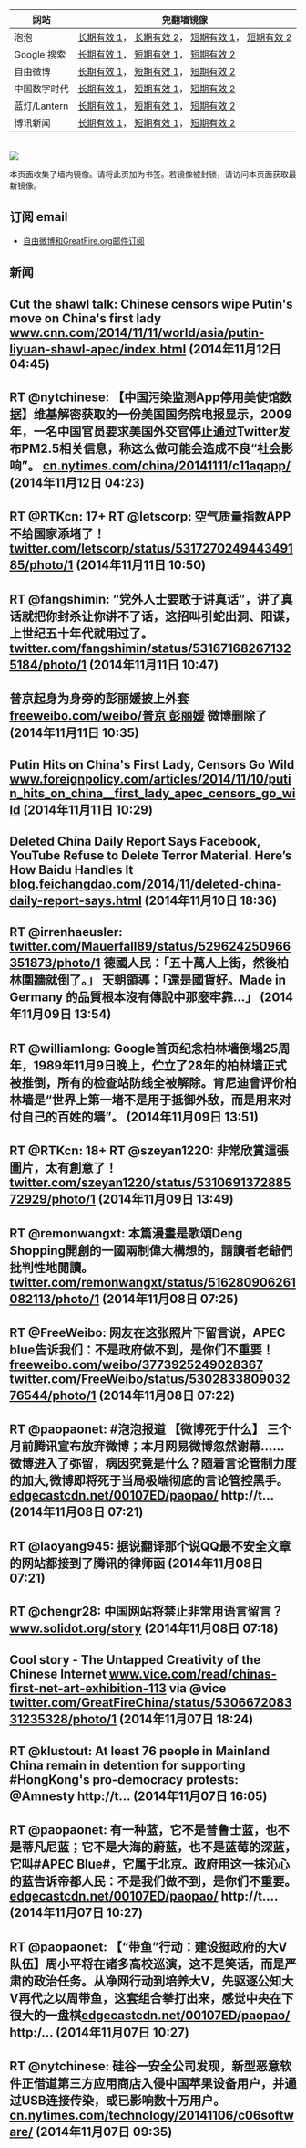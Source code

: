 <table>
    <thead>
        <tr>
            <th>网站</th>
            <th>免翻墙镜像</th>
        </tr>
    </thead>
    <tbody>    
        <tr>
            <td>泡泡</td>
            <td>            
                <a href="https://gp1.wpc.edgecastcdn.net/80107EF/soft.pingfan.pw/paopao/" target="jx1">长期有效 1</a>，            
                <a href="https://edgecastcdn.net/00107ED/paopao/" target="jx2">长期有效 2</a>，            
                <a href="https://paopao3.azurewebsites.net" target="jx3">短期有效 1</a>，            
                <a href="https://d19ysv8o6fv16v.cloudfront.net" target="jx4">短期有效 2</a>
            </td>
        </tr>    
        <tr>
            <td>Google 搜索</td>
            <td>            
                <a href="https://edgecastcdn.net/00107ED/g/" target="jx5">长期有效 1</a>，            
                <a href="https://865ba.azurewebsites.net" target="jx6">短期有效 1</a>，            
                <a href="https://d3vv89cvqbrqlq.cloudfront.net" target="jx7">短期有效 2</a>
            </td>
        </tr>    
        <tr>
            <td>自由微博</td>
            <td>            
                <a href="https://edgecastcdn.net/00107ED/freeweibo/" target="jx8">长期有效 1</a>，            
                <a href="https://fw6.azurewebsites.net" target="jx9">短期有效 1</a>，            
                <a href="https://d2fstso2jh4dhr.cloudfront.net" target="jx10">短期有效 2</a>
            </td>
        </tr>    
        <tr>
            <td>中国数字时代</td>
            <td>            
                <a href="https://edgecastcdn.net/00107ED/cdt/" target="jx11">长期有效 1</a>，            
                <a href="https://39bf.azurewebsites.net" target="jx12">短期有效 1</a>，            
                <a href="https://dazdu2iuzl72b.cloudfront.net" target="jx13">短期有效 2</a>
            </td>
        </tr>    
        <tr>
            <td>蓝灯/Lantern</td>
            <td>            
                <a href="https://edgecastcdn.net/00107ED/lantern/" target="jx14">长期有效 1</a>，            
                <a href="https://c7511.azurewebsites.net" target="jx15">短期有效 1</a>，            
                <a href="https://dx1djqjpnvurw.cloudfront.net" target="jx16">短期有效 2</a>
            </td>
        </tr>    
        <tr>
            <td>博讯新闻</td>
            <td>            
                <a href="https://gp1.wpc.edgecastcdn.net/80107EF/soft.pingfan.pw/boxun/" target="jx17">长期有效 1</a>，            
                <a href="https://boxun2.azurewebsites.net" target="jx18">短期有效 1</a>，            
                <a href="https://d3588w5hqzcepn.cloudfront.net" target="jx19">短期有效 2</a>
            </td>
        </tr>
    </tbody>
</table>
<br/>
<img src="https://raw.githubusercontent.com/greatfire/z/master/logos.gif" />

本页面收集了墙内镜像。请将此页加为书签。若镜像被封锁，请访问本页面获取最新镜像。

## 订阅 email
* <a href="https://b.us7.list-manage.com/subscribe?u=854fca58782082e0cbdf204a0&id=c78949b93c">自由微博和GreatFire.org邮件订阅</a>
    
## 新闻
Cut the shawl talk: Chinese censors wipe Putin's move on China's first lady <a href="http://www.cnn.com/2014/11/11/world/asia/putin-liyuan-shawl-apec/index.html" target="_BLANK">www.cnn.com/2014/11/11/world/asia/putin-liyuan-shawl-apec/index.html</a> (2014年11月12日 04:45)
 ---
RT @nytchinese: 【中国污染监测App停用美使馆数据】维基解密获取的一份美国国务院电报显示，2009年，一名中国官员要求美国外交官停止通过Twitter发布PM2.5相关信息，称这么做可能会造成不良“社会影响”。
<a href="http://cn.nytimes.com/china/20141111/c11aqapp/" target="_BLANK">cn.nytimes.com/china/20141111/c11aqapp/</a> (2014年11月12日 04:23)
 ---
RT @RTKcn: 17+ RT @letscorp: 空气质量指数APP不给国家添堵了！ <a href="https://twitter.com/letscorp/status/531727024944349185/photo/1" target="_BLANK">twitter.com/letscorp/status/531727024944349185/photo/1</a> (2014年11月11日 10:50)
 ---
RT @fangshimin: “党外人士要敢于讲真话”，讲了真话就把你封杀让你讲不了话，这招叫引蛇出洞、阳谋，上世纪五十年代就用过了。 <a href="https://twitter.com/fangshimin/status/531671682671325184/photo/1" target="_BLANK">twitter.com/fangshimin/status/531671682671325184/photo/1</a> (2014年11月11日 10:47)
 ---
普京起身为身旁的彭丽媛披上外套  <a href="https://freeweibo.com/weibo/%E6%99%AE%E4%BA%AC+%E5%BD%AD%E4%B8%BD%E5%AA%9B" target="_BLANK">freeweibo.com/weibo/普京 彭丽媛</a> 微博删除了 (2014年11月11日 10:35)
 ---
Putin Hits on China's First Lady, Censors Go Wild <a href="http://www.foreignpolicy.com/articles/2014/11/10/putin_hits_on_china__first_lady_apec_censors_go_wild" target="_BLANK">www.foreignpolicy.com/articles/2014/11/10/putin_hits_on_china__first_lady_apec_censors_go_wild</a> (2014年11月11日 10:29)
 ---
Deleted China Daily Report Says Facebook, YouTube Refuse to Delete Terror Material. Here’s How Baidu Handles It <a href="http://blog.feichangdao.com/2014/11/deleted-china-daily-report-says.html" target="_BLANK">blog.feichangdao.com/2014/11/deleted-china-daily-report-says.html</a> (2014年11月10日 18:36)
 ---
RT @irrenhaeusler: <a href="https://twitter.com/Mauerfall89/status/529624250966351873/photo/1" target="_BLANK">twitter.com/Mauerfall89/status/529624250966351873/photo/1</a>
德國人民：「五十萬人上街，然後柏林圍牆就倒了。」
天朝領導：「還是國貨好。Made in Germany 的品質根本沒有傳說中那麼牢靠...」 (2014年11月09日 13:54)
 ---
RT @williamlong: Google首页纪念柏林墙倒塌25周年，1989年11月9日晚上，伫立了28年的柏林墙正式被推倒，所有的检查站防线全被解除。肯尼迪曾评价柏林墙是“世界上第一堵不是用于抵御外敌，而是用来对付自己的百姓的墙”。 (2014年11月09日 13:51)
 ---
RT @RTKcn: 18+ RT @szeyan1220: 非常欣賞這張圖片，太有創意了！ <a href="https://twitter.com/szeyan1220/status/531069137288572929/photo/1" target="_BLANK">twitter.com/szeyan1220/status/531069137288572929/photo/1</a> (2014年11月09日 13:49)
 ---
RT @remonwangxt: 本篇漫畫是歌頌Deng Shopping開創的一國兩制偉大構想的，請讀者老爺們批判性地閱讀。 <a href="http://twitter.com/remonwangxt/status/516280906261082113/photo/1" target="_BLANK">twitter.com/remonwangxt/status/516280906261082113/photo/1</a> (2014年11月08日 07:25)
 ---
RT @FreeWeibo: 网友在这张照片下留言说，APEC blue告诉我们：不是政府做不到，是你们不重要！ <a href="https://freeweibo.com/weibo/3773925249028367" target="_BLANK">freeweibo.com/weibo/3773925249028367</a> <a href="https://twitter.com/FreeWeibo/status/530283380903276544/photo/1" target="_BLANK">twitter.com/FreeWeibo/status/530283380903276544/photo/1</a> (2014年11月08日 07:22)
 ---
RT @paopaonet: #泡泡报道 【微博死于什么】 三个月前腾讯宣布放弃微博；本月网易微博忽然谢幕......微博进入了弥留，病因究竟是什么？随着言论管制力度的加大,微博即将死于当局极端彻底的言论管控黑手。<a href="https://edgecastcdn.net/00107ED/paopao/?u=/article/256" target="_BLANK">edgecastcdn.net/00107ED/paopao/</a> http://t… (2014年11月08日 07:21)
 ---
RT @laoyang945: 据说翻译那个说QQ最不安全文章的网站都接到了腾讯的律师函 (2014年11月08日 07:21)
 ---
RT @chengr28: 中国网站将禁止非常用语言留言？ <a href="http://www.solidot.org/story?sid=41790" target="_BLANK">www.solidot.org/story</a> (2014年11月08日 07:18)
 ---
Cool story - The Untapped Creativity of the Chinese Internet <a href="http://www.vice.com/read/chinas-first-net-art-exhibition-113" target="_BLANK">www.vice.com/read/chinas-first-net-art-exhibition-113</a> via @vice <a href="https://twitter.com/GreatFireChina/status/530667208331235328/photo/1" target="_BLANK">twitter.com/GreatFireChina/status/530667208331235328/photo/1</a> (2014年11月07日 18:24)
 ---
RT @klustout: At least 76 people in Mainland China remain in detention for supporting #HongKong's pro-democracy protests: @Amnesty http://t… (2014年11月07日 16:05)
 ---
RT @paopaonet: 有一种蓝，它不是普鲁士蓝，也不是蒂凡尼蓝；它不是大海的蔚蓝，也不是蓝莓的深蓝，它叫#APEC Blue#，它属于北京。政府用这一抹沁心的蓝告诉帝都人民：不是我们做不到，是你们不重要。<a href="https://edgecastcdn.net/00107ED/paopao/?u=/article/251" target="_BLANK">edgecastcdn.net/00107ED/paopao/</a> http://t.… (2014年11月07日 10:27)
 ---
RT @paopaonet: 【“带鱼”行动：建设挺政府的大V队伍】周小平将在诸多高校巡演，这不是笑话，而是严肃的政治任务。从净网行动到培养大V，先驱逐公知大V再代之以周带鱼，这套组合拳打出来，感觉中央在下很大的一盘棋<a href="https://edgecastcdn.net/00107ED/paopao/?u=/article/252" target="_BLANK">edgecastcdn.net/00107ED/paopao/</a> http:/… (2014年11月07日 10:27)
 ---
RT @nytchinese: 硅谷一安全公司发现，新型恶意软件正借道第三方应用商店入侵中国苹果设备用户，并通过USB连接传染，或已影响数十万用户。<a href="http://cn.nytimes.com/technology/20141106/c06software/" target="_BLANK">cn.nytimes.com/technology/20141106/c06software/</a> (2014年11月07日 09:35)
 ---
